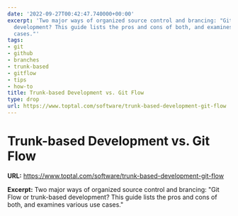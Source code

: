 ```yaml
---
date: '2022-09-27T00:42:47.740000+00:00'
excerpt: 'Two major ways of organized source control and brancing: "Git Flow or trunk-based
  development? This guide lists the pros and cons of both, and examines various use
  cases."'
tags:
- git
- github
- branches
- trunk-based
- gitflow
- tips
- how-to
title: Trunk-based Development vs. Git Flow
type: drop
url: https://www.toptal.com/software/trunk-based-development-git-flow
---
```


# Trunk-based Development vs. Git Flow

**URL:** https://www.toptal.com/software/trunk-based-development-git-flow

**Excerpt:** Two major ways of organized source control and brancing: "Git Flow or trunk-based development? This guide lists the pros and cons of both, and examines various use cases."
